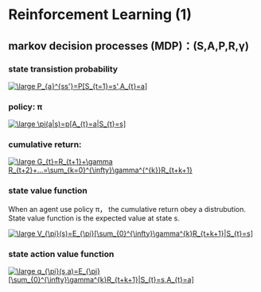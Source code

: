 # Reinforcement Learning (1)

## markov decision processes (MDP)：(S,A,P,R,γ)

### state transistion probability 

<a href="https://www.codecogs.com/eqnedit.php?latex=\dpi{120}&space;\large&space;P_{a}^{ss'}=P[S_{t=1}=s',A_{t}=a]" target="_blank"><img src="https://latex.codecogs.com/gif.latex?\dpi{120}&space;\large&space;P_{a}^{ss'}=P[S_{t=1}=s',A_{t}=a]" title="\large P_{a}^{ss'}=P[S_{t=1}=s',A_{t}=a]" /></a>

### policy: π

<a href="https://www.codecogs.com/eqnedit.php?latex=\dpi{120}&space;\large&space;\pi(a|s)=p[A_{t}=a|S_{t}=s]" target="_blank"><img src="https://latex.codecogs.com/gif.latex?\dpi{120}&space;\large&space;\pi(a|s)=p[A_{t}=a|S_{t}=s]" title="\large \pi(a|s)=p[A_{t}=a|S_{t}=s]" /></a>

### cumulative return:

<a href="https://www.codecogs.com/eqnedit.php?latex=\dpi{120}&space;\large&space;G_{t}=R_{t&plus;1}&plus;\gamma&space;R_{t&plus;2}&plus;...=\sum_{k=0}^{\infty}\gamma^{^{k}}R_{t&plus;k&plus;1}" target="_blank"><img src="https://latex.codecogs.com/gif.latex?\dpi{120}&space;\large&space;G_{t}=R_{t&plus;1}&plus;\gamma&space;R_{t&plus;2}&plus;...=\sum_{k=0}^{\infty}\gamma^{^{k}}R_{t&plus;k&plus;1}" title="\large G_{t}=R_{t+1}+\gamma R_{t+2}+...=\sum_{k=0}^{\infty}\gamma^{^{k}}R_{t+k+1}" /></a>

### state value function

When an agent use policy π， the cumulative return obey a distrubution. State value function is the expected value at state s.

<a href="https://www.codecogs.com/eqnedit.php?latex=\dpi{120}&space;\large&space;V_{\pi}(s)=E_{\pi}[\sum_{0}^{\infty}\gamma^{k}R_{t&plus;k&plus;1}|S_{t}=s]" target="_blank"><img src="https://latex.codecogs.com/gif.latex?\dpi{120}&space;\large&space;V_{\pi}(s)=E_{\pi}[\sum_{0}^{\infty}\gamma^{k}R_{t&plus;k&plus;1}|S_{t}=s]" title="\large V_{\pi}(s)=E_{\pi}[\sum_{0}^{\infty}\gamma^{k}R_{t+k+1}|S_{t}=s]" /></a>

### state action value function

<a href="https://www.codecogs.com/eqnedit.php?latex=\dpi{120}&space;\large&space;q_{\pi}(s,a)=E_{\pi}[\sum_{0}^{\infty}\gamma^{k}R_{t&plus;k&plus;1}|S_{t}=s,A_{t}=a]" target="_blank"><img src="https://latex.codecogs.com/gif.latex?\dpi{120}&space;\large&space;q_{\pi}(s,a)=E_{\pi}[\sum_{0}^{\infty}\gamma^{k}R_{t&plus;k&plus;1}|S_{t}=s,A_{t}=a]" title="\large q_{\pi}(s,a)=E_{\pi}[\sum_{0}^{\infty}\gamma^{k}R_{t+k+1}|S_{t}=s,A_{t}=a]" /></a>
